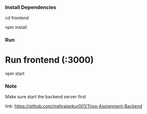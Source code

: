 ### Install Dependencies

cd frontend

npm install

### Run

# Run frontend (:3000)

npm start

### Note

Make sure start the backend server first 

link: https://github.com/mehrajankur001/Triox-Assignment-Backend
